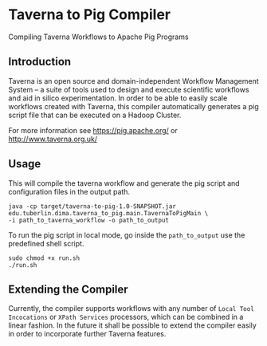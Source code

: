 # Taverna to Pig Compiler

Compiling Taverna Workflows to Apache Pig Programs

## Introduction

Taverna is an open source and domain-independent Workflow Management System – a suite of tools used to design and execute scientific workflows and aid in silico experimentation. In order to be able to easily scale workflows created with Taverna, this compiler automatically generates a pig script file that can be executed on a Hadoop Cluster.

For more information see https://pig.apache.org/ or http://www.taverna.org.uk/

## Usage

This will compile the taverna workflow and generate the pig script and configuration files in the output path.

```
java -cp target/taverna-to-pig-1.0-SNAPSHOT.jar edu.tuberlin.dima.taverna_to_pig.main.TavernaToPigMain \
-i path_to_taverna_workflow -o path_to_output
```

To run the pig script in local mode, go inside the `path_to_output` use the predefined shell script.

```
sudo chmod +x run.sh
./run.sh
```

## Extending the Compiler

Currently, the compiler supports workflows with any number of `Local Tool Incocations` or `XPath Services` processors, which can be combined in a linear fashion. In the future it shall be possible to extend the compiler easily in order to incorporate further Taverna features.


